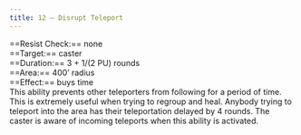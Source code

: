 ```yaml
---
title: 12 – Disrupt Teleport
---
```

==Resist Check:== none  
==Target:== caster  
==Duration:== 3 + 1/(2 PU) rounds  
==Area:== 400’ radius  
==Effect:== buys time  
This ability prevents other teleporters from following for a period of time. This is extremely useful when trying to regroup and heal. Anybody trying to teleport into the area has their teleportation delayed by 4 rounds. The caster is aware of incoming teleports when this ability is activated.  

